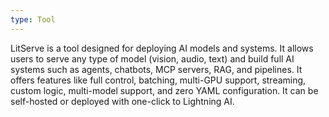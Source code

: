 ```yaml
---
type: Tool
---
```


LitServe is a tool designed for deploying AI models and systems. It allows users to serve any type of model (vision, audio, text) and build full AI systems such as agents, chatbots, MCP servers, RAG, and pipelines. It offers features like full control, batching, multi-GPU support, streaming, custom logic, multi-model support, and zero YAML configuration. It can be self-hosted or deployed with one-click to Lightning AI.